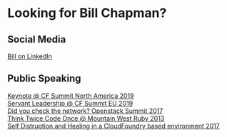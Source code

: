 # Looking for Bill Chapman? 

## Social Media
[Bill on LinkedIn](https://www.linkedin.com/in/byllc/detail/recent-activity/posts/)

## Public Speaking
[Keynote @ CF Summit North America 2019](https://www.youtube.com/watch?v=rrlKcTZtL3c)<br/>
[Servant Leadership @ CF Summit EU 2019](https://www.youtube.com/watch?v=pA_-x4bJviI&t=4s)<br/>
[Did you check the network? Openstack Summit 2017](https://www.youtube.com/watch?v=GLWos28qpwY)<br/> 
[Think Twice Code Once @ Mountain West Ruby 2013](https://www.youtube.com/watch?v=Kiox36WH_lc)<br/>
[Self Distruption and Healing in a CloudFoundry based environment 2017](https://www.youtube.com/watch?v=Wr4E--kr_KE&t=1262s)<br/>
